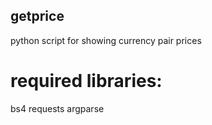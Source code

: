 ## getprice
python script for showing currency pair prices

# required libraries:

bs4
requests
argparse
